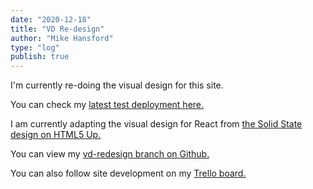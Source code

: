 ```yaml
---
date: "2020-12-18"
title: "VD Re-design"
author: "Mike Hansford"
type: "log"
publish: true
---
```


I'm currently re-doing the visual design for this site.

You can check my <a href="https://vd-redesign-0d416f.netlify.app/">latest test deployment here.</a>

I am currently adapting the visual design for React from <a href="https://html5up.net/solid-state">the Solid State design on HTML5 Up.</a>

You can view my <a href="https://github.com/mikehans/my-blog/tree/vd-redesign">vd-redesign branch on Github.</a>

You can also follow site development on my <a href="https://trello.com/b/LE4p3TtF/website" target="_blank">Trello board.</a>